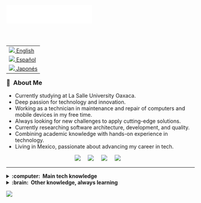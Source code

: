 <img src="images/svg/header_en.svg"></img>

<table align="right">
<table align="right">
 <tr><td><a href="README.md"><img src="IMAGES/usa.png" height="13"> English</a></td></tr>
 <tr><td><a href="README_es.md"><img src="IMAGES/mexico.png" height="13"> Español</a></td></tr>
 <tr><td><a href="README_jp.md"><img src="IMAGES/japon.png" height="13"> Japonés</a></td></tr>
</table>

### :space_invader: &nbsp;About Me


<ul>
    <li>Currently studying at La Salle University Oaxaca.</li>
    <li>Deep passion for technology and innovation.</li>
    <li>Working as a technician in maintenance and repair of computers and mobile devices in my free time.</li>
    <li>Always looking for new challenges to apply cutting-edge solutions.</li>
    <li>Currently researching software architecture, development, and quality.</li>
    <li>Combining academic knowledge with hands-on experience in technology.</li>
    <li>Living in Mexico, passionate about advancing my career in tech.</li>
</ul>


<p align="center">
  <a href=""><img src="https://img.shields.io/badge/gmail-%23D14836.svg?&style=for-the-badge&logo=gmail&logoColor=white" /></a>&nbsp;&nbsp;&nbsp;&nbsp;
  <a href=""><img src="https://img.shields.io/badge/facebook-%233B5998.svg?&style=for-the-badge&logo=facebook&logoColor=white" /></a>&nbsp;&nbsp;&nbsp;&nbsp;
  <a href=""><img src="https://img.shields.io/badge/instagram-%23dc2743.svg?&style=for-the-badge&logo=instagram&logoColor=white" /></a>&nbsp;&nbsp;&nbsp;&nbsp;
  <a href=""><img src="https://img.shields.io/badge/linkedin-%230077B5.svg?&style=for-the-badge&logo=linkedin&logoColor=white" /></a>&nbsp;&nbsp;&nbsp;&nbsp;

</p>

<hr/>

<details>
  <summary><b>:computer: &nbsp;Main tech knowledge</b></summary>
  <br/>

![Java](https://img.shields.io/badge/JAVA-007396.svg?&style=flat&logo=java&logoColor=white)&nbsp;
![Angular](https://img.shields.io/badge/ANGULAR-DD0031.svg?&style=flat&logo=angular&logoColor=white)&nbsp;
![Bootstrap](https://img.shields.io/badge/Bootstrap-7952B3?style=flat&logo=bootstrap&logoColor=white)
![Spring](https://img.shields.io/badge/SPRING-6DB33F.svg?&style=flat&logo=spring&logoColor=white)&nbsp;
![HTML5](https://img.shields.io/badge/HTML5-E34F26.svg?&style=flat&logo=html5&logoColor=white)&nbsp;
![CSS](https://img.shields.io/badge/CSS-563d7c?&style=flat&logo=css3&logoColor=white)&nbsp;
![JavaScript](https://img.shields.io/badge/JAVASCRIPT-323330.svg?&style=flat&logo=javascript&logoColor=%23F7DF1E)&nbsp;
![TypeScript](https://img.shields.io/badge/TYPESCRIPT-%23007ACC.svg?&style=flat&logo=typescript&logoColor=white)&nbsp;\
![.NET](https://img.shields.io/badge/.NET-512BD4?style=flat&logo=.net&logoColor=white)
![Git](https://img.shields.io/badge/GIT-%23F05033.svg?&style=flat&logo=git&logoColor=white)&nbsp;
![GitHub](https://img.shields.io/badge/GITHUB-%23121011.svg?&style=flat&logo=github&logoColor=white)&nbsp;
![Postgres](https://img.shields.io/badge/POSTGRES-%23316192.svg?&style=flat&logo=postgresql&logoColor=white)
![MySQL](https://img.shields.io/badge/MARIADB-4479A1.svg?&style=flat&logo=mariadb&logoColor=white)
![Maven](https://img.shields.io/badge/MAVEN-C71A36.svg?&style=flat&logo=apache-maven)&nbsp;
![LINUX](https://img.shields.io/badge/LINUX-FCC624?style=flat-square&logo=linux&logoColor=black)
![Ubuntu](https://img.shields.io/badge/Ubuntu-E95420?style=flat&logo=ubuntu&logoColor=white)
![PopOS](https://img.shields.io/badge/Pop!_OS-48B9C7?style=flat&logo=Pop!_OS&logoColor=white)
![Windows](https://img.shields.io/badge/Windows-0078D6?style=flat&logo=windows&logoColor=white)
![VSCode](https://img.shields.io/badge/VSCODE-007ACC.svg?&style=flat&logo=visual-studio-code)&nbsp;
![SCRUM](https://img.shields.io/badge/SCRUM-6DB33F.svg?&style=flat&logo=ddd&logoColor=white)&nbsp;


</details>

<details>
  <summary><b>:brain: &nbsp;Other knowledge, always learning</b></summary>
  <br/>

![Oracle](https://img.shields.io/badge/ORACLE-F80000.svg?&style=flat&logo=oracle&logoColor=white)&nbsp;
![BDD](https://img.shields.io/badge/BEHAVIOR%20DD-4479A1.svg?&style=flat&logo=bdd&logoColor=white)&nbsp;
![Python](https://img.shields.io/badge/PYTHON-3776AB.svg?&style=flat&logo=python&logoColor=white)&nbsp;\
![Cpp](https://img.shields.io/badge/C++-00599C.svg?&style=flat&logo=c%2B%2B&logoColor=white)&nbsp;
![PHP](https://img.shields.io/badge/PHP-777BB4.svg?&style=flat&logo=php&logoColor=white)&nbsp;\
![PHOTOSHOP](https://img.shields.io/badge/PHOTOSHOP-31A8FF.svg?&style=flat&logo=adobe-photoshop&logoColor=white)&nbsp;

</details>

<!-- <details>
  <summary><b>:gear: &nbsp;GitHub Statistics</b></summary>
  <br/>
    <p align="center">
        <img height="137px" src="https://github-readme-streak-stats.herokuapp.com/?user=brunotacca&hide_border=true&theme=nightowl" />
    </p>
    <p align="center">
        <img height="137px" src="https://github-readme-stats.vercel.app/api?username=brunotacca&hide_title=true&hide_border=true&show_icons=true&include_all_commits=true&count_private=true&line_height=21&theme=nightowl" /> <img height="137px" src="https://github-readme-stats.vercel.app/api/top-langs/?username=brunotacca&hide=html&hide_title=true&hide_border=true&layout=compact&langs_count=8&theme=nightowl" />
    </p>
</details>

<hr/> -->
<p align="right">

<img src="https://badges.pufler.dev/visits/
Mandra-VEVO/Mandra-VEVO" />
</p>